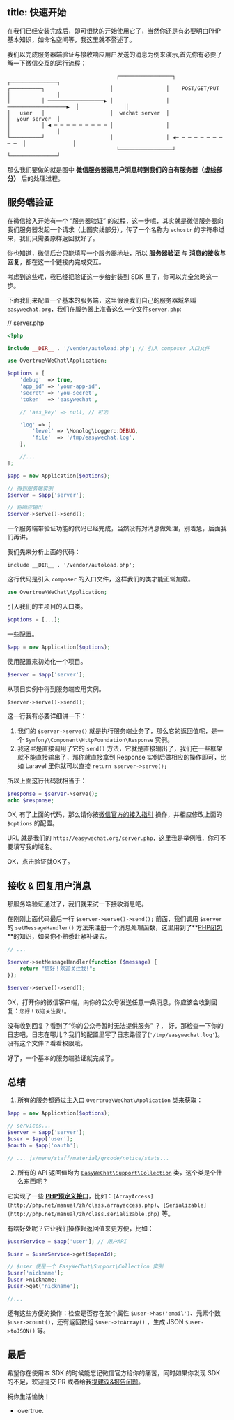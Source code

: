 title: 快速开始
---

在我们已经安装完成后，即可很快的开始使用它了，当然你还是有必要明白PHP基本知识，如命名空间等，我这里就不赘述了。

我们以完成服务器端验证与接收响应用户发送的消息为例来演示,首先你有必要了解一下微信交互的运行流程：

                                       ┌─────────────────┐                       ┌───────────────┐
    ┌──────────┐                     │                 │    POST/GET/PUT       │               │
    │          │ ──────────────────▶ │                 │ ───────────────────▶  │               │
    │   user   │                     │  wechat server  │                       │  your server  │
    │          │ ◀ ─ ─ ─ ─ ─ ─ ─ ─ ─ │                 │                       │               │
    └──────────┘                     │                 │ ◀─ ─ ─ ─ ─ ─ ─ ─ ─ ─  │               │
                                       └─────────────────┘                       └───────────────┘

那么我们要做的就是图中 **微信服务器把用户消息转到我们的自有服务器（虚线部分）** 后的处理过程。

## 服务端验证

在微信接入开始有一个 “服务器验证” 的过程，这一步呢，其实就是微信服务器向我们服务器发起一个请求（上图实线部分），传了一个名称为 `echostr` 的字符串过来，我们只需要原样返回就好了。

你也知道，微信后台只能填写一个服务器地址，所以 **服务器验证** 与 **消息的接收与回复**，都在这一个链接内完成交互。

考虑到这些呢，我已经把验证这一步给封装到 SDK 里了，你可以完全忽略这一步。

下面我们来配置一个基本的服务端，这里假设我们自己的服务器域名叫 `easywechat.org`，我们在服务器上准备这么一个文件`server.php`:

// server.php

```php
<?php

include __DIR__ . '/vendor/autoload.php'; // 引入 composer 入口文件

use Overtrue\WeChat\Application;

$options = [
    'debug'  => true,
    'app_id' => 'your-app-id',
    'secret' => 'you-secret',
    'token'  => 'easywechat',

    // 'aes_key' => null, // 可选

    'log' => [
        'level' => \Monolog\Logger::DEBUG,
        'file'  => '/tmp/easywechat.log',
    ],

    //...
];

$app = new Application($options);

// 得到服务端实例
$server = $app['server'];

// 将响应输出
$server->serve()->send();

```

一个服务端带验证功能的代码已经完成，当然没有对消息做处理，别着急，后面我们再讲。

我们先来分析上面的代码：

```
include __DIR__ . '/vendor/autoload.php';
```

这行代码是引入 `composer` 的入口文件，这样我们的类才能正常加载。

```php
use Overtrue\WeChat\Application;
```

引入我们的主项目的入口类。

```php
$options = [...];
```

一些配置。

```php
$app = new Application($options);
```

使用配置来初始化一个项目。

```php
$server = $app['server'];
```

从项目实例中得到服务端应用实例。

```
$server->serve()->send();
```

这一行我有必要详细讲一下：

1. 我们的 `$server->serve()` 就是执行服务端业务了，那么它的返回值呢，是一个 `Symfony\Component\HttpFoundation\Response` 实例。
2. 我这里是直接调用了它的 `send()` 方法，它就是直接输出了，我们在一些框架就不能直接输出了，那你就直接拿到 Response 实例后做相应的操作即可，比如 Laravel 里你就可以直接 `return $server->serve();`

所以上面这行代码就相当于：

```php
$response = $server->serve();
echo $response;
```

OK, 有了上面的代码，那么请你按[微信官方的接入指引](http://mp.weixin.qq.com/wiki/17/2d4265491f12608cd170a95559800f2d.html) 操作，并相应修改上面的 `$options` 的配置。

URL 就是我们的 `http://easywechat.org/server.php`，这里我是举例哦，你可不要填写我的域名。

OK，点击验证就OK了。


## 接收 & 回复用户消息

那服务端验证通过了，我们就来试一下接收消息吧。

在刚刚上面代码最后一行 `$server->serve()->send();` 前面，我们调用 `$server` 的 `setMessageHandler()` 方法来注册一个消息处理函数，这里用到了**[PHP闭包](http://php.net/manual/zh/functions.anonymous.php)**的知识，如果你不熟悉赶紧补课去。

```php
// ...

$server->setMessageHandler(function ($message) {
    return "您好！欢迎关注我!";
});

$server->serve()->send();

```

OK，打开你的微信客户端，向你的公众号发送任意一条消息，你应该会收到回复：`您好！欢迎关注我!`。

没有收到回复？看到了“你的公众号暂时无法提供服务” ？， 好，那检查一下你的日志吧，日志在哪儿？我们的配置里写了日志路径了(`'/tmp/easywechat.log'`)。 没有这个文件？看看权限哦。

好了，一个基本的服务端验证就完成了。

## 总结

1. 所有的服务都通过主入口 `Overtrue\WeChat\Application` 类来获取：

 ```php
 $app = new Application($options);

 // services...
 $server = $app['server'];
 $user = $app['user'];
 $oauth = $app['oauth'];

 // ... js/menu/staff/material/qrcode/notice/stats...

 ```

2. 所有的 API 返回值均为 [`EasyWeChat\Support\Collection`](https://github.com/EasyWeChat/support/blob/master/src/Collection.php) 类，这个类是个什么东西呢？

 它实现了一些 **[PHP预定义接口](http://php.net/manual/zh/reserved.interfaces.php)**，比如：`[ArrayAccess](http://php.net/manual/zh/class.arrayaccess.php)`、`[Serializable](http://php.net/manual/zh/class.serializable.php)` 等。

 有啥好处呢？它让我们操作起返回值来更方便，比如：

 ```php
 $userService = $app['user']; // 用户API

 $user = $userService->get($openId);

 // $user 便是一个 EasyWeChat\Support\Collection 实例
 $user['nickname'];
 $user->nickname;
 $user->get('nickname');

 //...
 ```

 还有这些方便的操作：检查是否存在某个属性 `$user->has('email')`、元素个数`$user->count()`，还有返回数组 `$user->toArray()` ，生成 JSON `$user->toJSON()` 等。


 ## 最后

 希望你在使用本 SDK 的时候能忘记微信官方给你的痛苦，同时如果你发现 SDK 的不足，欢迎提交 PR 或者给我[提建议&报告问题](https://github.com/overtrue/wechat/issues)。

 祝你生活愉快！

 - overtrue.
